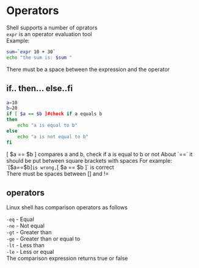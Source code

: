 # Operators

Shell supports a number of oprators  
`expr` is an operator evaluation tool  
Example:  

```bash
sum=`expr 10 + 30`
echo "the sum is: $sum "
```

There must be a space between the expression and the operator

## if.. then... else..fi

```bash
a=10
b=20
if [ $a == $b ]#check if a equals b
then
    echo "a is equal to b"
else
    echo "a is not equal to b"
fi
```

[ $a == $b ] compares a and b, check if a is equal to b or not  
About `==` it should be put between square brackets with spaces  
For example: `[$a==$b]` is wrong, `[ $a == $b ]` is correct  
There must be spaces between [] and !=  

## operators  

Linux shell has comparison operators as follows  

`-eq` - Equal  
`-ne` - Not equal  
`-gt` - Greater than  
`-ge` - Greater than or equal to  
`-lt` - Less than  
`-le` - Less or equal  
The comparison expression returns true or false  
